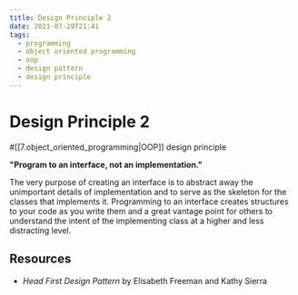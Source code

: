 ```yaml
---
title: Design Principle 2
date: 2021-07-29T21:41
tags:
  - programming
  - object oriented programming
  - oop
  - design pattern
  - design principle
---
```



# Design Principle 2

#[[7.object_oriented_programming|OOP]] design principle

**"Program to an interface, not an implementation."**

The very purpose of creating an interface is to abstract away the unimportant
details of implementation and to serve as the skeleton for the classes that
implements it. Programming to an interface creates structures to your code as
you write them and a great vantage point for others to understand the intent of
the implementing class at a higher and less distracting level.

## Resources

- _Head First Design Pattern_ by Elisabeth Freeman and Kathy Sierra

